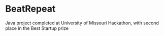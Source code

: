 # BeatRepeat
Java project completed at University of Missouri Hackathon, with second place in the Best Startup prize

